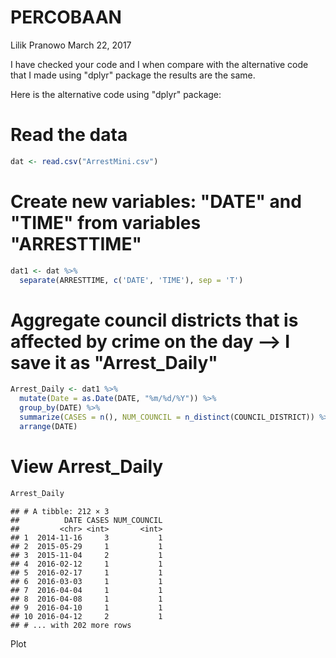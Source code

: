 PERCOBAAN
================
Lilik Pranowo
March 22, 2017

I have checked your code and I when compare with the alternative code that I made using "dplyr" package the results are the same.

Here is the alternative code using "dplyr" package:

Read the data
=============

``` r
dat <- read.csv("ArrestMini.csv")
```

Create new variables: "DATE" and "TIME" from variables "ARRESTTIME"
===================================================================

``` r
dat1 <- dat %>% 
  separate(ARRESTTIME, c('DATE', 'TIME'), sep = 'T')
```

Aggregate council districts that is affected by crime on the day --&gt; I save it as "Arrest\_Daily"
====================================================================================================

``` r
Arrest_Daily <- dat1 %>%
  mutate(Date = as.Date(DATE, "%m/%d/%Y")) %>%
  group_by(DATE) %>%
  summarize(CASES = n(), NUM_COUNCIL = n_distinct(COUNCIL_DISTRICT)) %>%
  arrange(DATE) 
```

View Arrest\_Daily
==================

``` r
Arrest_Daily
```

    ## # A tibble: 212 × 3
    ##          DATE CASES NUM_COUNCIL
    ##         <chr> <int>       <int>
    ## 1  2014-11-16     3           1
    ## 2  2015-05-29     1           1
    ## 3  2015-11-04     2           1
    ## 4  2016-02-12     1           1
    ## 5  2016-02-17     1           1
    ## 6  2016-03-03     1           1
    ## 7  2016-04-04     1           1
    ## 8  2016-04-08     1           1
    ## 9  2016-04-10     1           1
    ## 10 2016-04-12     2           1
    ## # ... with 202 more rows

Plot
